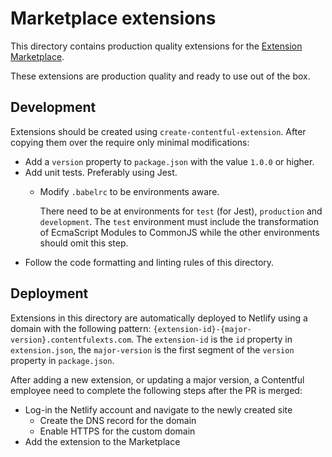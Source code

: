 # Marketplace extensions

This directory contains production quality extensions for the
[Extension Marketplace](https://www.contentful.com/developers/marketplace).

These extensions are production quality and ready to use out of the box.

## Development

Extensions should be created using `create-contentful-extension`. After copying them over the require only minimal
modifications:

* Add a `version` property to `package.json` with the value `1.0.0` or higher.
* Add unit tests. Preferably using Jest.
  * Modify `.babelrc` to be environments aware.

    There need to be at environments for `test` (for Jest), `production` and `development`. The `test` environment must
    include the transformation of EcmaScript Modules to CommonJS while the other environments should omit this step. 
* Follow the code formatting and linting rules of this directory.

## Deployment

Extensions in this directory are automatically deployed to Netlify using a domain with the following pattern:
`{extension-id}-{major-version}.contentfulexts.com`. The `extension-id` is the `id` property in `extension.json`, the
`major-version` is the first segment of the `version` property in `package.json`.

After adding a new extension, or updating a major version, a Contentful employee need to complete the following steps
after the PR is merged:

* Log-in the Netlify account and navigate to the newly created site
  * Create the DNS record for the domain
  * Enable HTTPS for the custom domain
* Add the extension to the Marketplace
